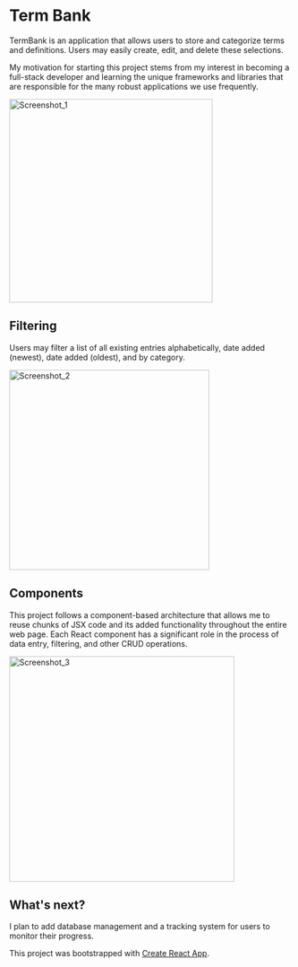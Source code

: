 # Term Bank

TermBank is an application that allows users to store and categorize terms and definitions. Users may easily create,
edit, and delete these selections.

My motivation for starting this project stems from my interest in becoming a full-stack developer
and learning the unique frameworks and libraries that are responsible for the many robust applications we use frequently.

<img width="363" alt="Screenshot_1" src="https://user-images.githubusercontent.com/32976268/156624104-f99472b6-ef34-45e0-8340-95ea518b1f8a.png">

## Filtering

Users may filter a list of all existing entries alphabetically, date added (newest), date added (oldest), and by category.

<img width="357" alt="Screenshot_2" src="https://user-images.githubusercontent.com/32976268/156625142-59f2d046-d2b9-4bf6-b4dc-f36cf5603164.png">

## Components

This project follows a component-based architecture that allows me to reuse chunks of JSX code and its added functionality throughout
the entire web page. Each React component has a significant role in the process of data entry, filtering, and other CRUD operations.

<img width="402" alt="Screenshot_3" src="https://user-images.githubusercontent.com/32976268/156626834-2128d69c-243b-4448-a2ec-9be3a474bb86.png">

## What's next?

I plan to add database management and a tracking system for users to monitor their progress.


This project was bootstrapped with [Create React App](https://github.com/facebook/create-react-app).
